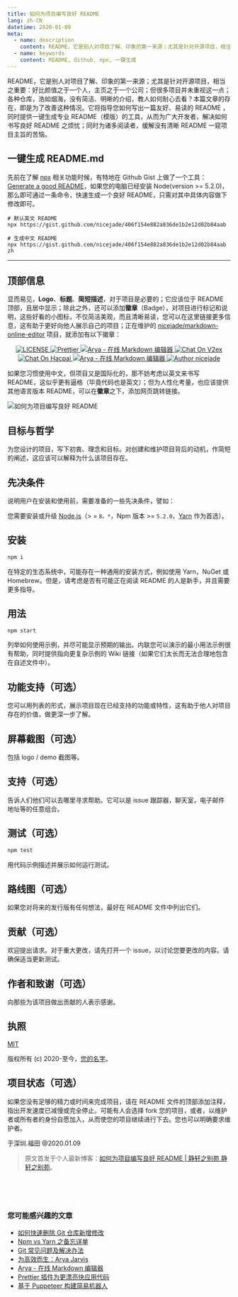 ```yaml
---
title: 如何为项目编写良好 README
lang: zh-CN
datetime: 2020-01-09
meta:
  - name: description
    content: README，它是别人对项目了解、印象的第一来源；尤其是针对开源项目，相当之重要：好比颜值之于一个人，主页之于一个公司；但很多项目并未重视这一点；各种仓库，浩如烟海，没有简洁、明晰的介绍，教人如何耐心去看？本篇文章的存在，即是为了改善这种情况。它将指导您如何写出一篇友好、易读的 README ，同时提供一键生成专业 README（模版）的工具，从而为广大开发者，解决如何书写良好 README 之烦忧；同时为诸多阅读者，缓解没有清晰 README 一窥项目主旨的苦恼。
  - name: keywords
    content: README, Github, npx, 一键生成
---
```


README，它是别人对项目了解、印象的第一来源；尤其是针对开源项目，相当之重要：好比颜值之于一个人，主页之于一个公司；但很多项目并未重视这一点；各种仓库，浩如烟海，没有简洁、明晰的介绍，教人如何耐心去看？本篇文章的存在，即是为了改善这种情况。它将指导您如何写出一篇友好、易读的 README ，同时提供一键生成专业 README（模版）的工具，从而为广大开发者，解决如何书写良好 README 之烦忧；同时为诸多阅读者，缓解没有清晰 README 一窥项目主旨的苦恼。

## 一键生成 README.md

先前在了解 [npx](https://www.jeffjade.com/2019/12/11/160-how-to-use-npm-npx-tutorial/) 相关功能时候，有特地在 Github Gist 上做了一个工具：[Generate a good README](https://gist.github.com/nicejade/406f154e882a836de1b2e12d02b84aab)，如果您的电脑已经安装 Node(version >= 5.2.0)，那么即可通过一条命令，快速生成一个良好 README，只需对其中具体内容做下修改即可。

```
# 默认英文 README
npx https://gist.github.com/nicejade/406f154e882a836de1b2e12d02b84aab

# 生成中文 README
npx https://gist.github.com/nicejade/406f154e882a836de1b2e12d02b84aab zh
```

---

## 顶部信息

显而易见，**Logo**、**标题**、**简短描述**，对于项目是必要的；它应该位于 README 顶部，且居中显示；除此之外，还可以添加**徽章**（Badge），对项目进行标记和说明，这些好看的小图标，不仅简洁美观，而且清晰易读，您可以在这里链接更多信息，这有助于更好向他人展示自己的项目；正在维护的 [nicejade/markdown-online-editor](https://github.com/nicejade/markdown-online-editor) 项目，就添加有以下徽章：

<div align="center">  
 <a href="https://github.com/nicejade/markdown-online-editor">  
 <img src="https://img.shields.io/github/license/nicejade/markdown-online-editor.svg" alt="LICENSE">  
 </a>  
 <a href="https://nicelinks.site/post/5c16083e819ae45de1453caa">  
 <img src="https://img.shields.io/badge/code_style-prettier-ff69b4.svg?style=flat" alt="Prettier">  
 </a>  
 <a href="https://www.jeffjade.com/2019/05/31/155-arya-markdown-online-editor/">  
 <img src="https://img.shields.io/badge/chat-on%20blog-brightgreen.svg" alt="Arya - 在线 Markdown 编辑器">  
 </a>  
 <a href="https://v2ex.com/t/623128">  
 <img src="https://img.shields.io/badge/Chat-on%20v2ex-brightgreen.svg" alt="Chat On V2ex">  
 </a>  
 <a href="https://hacpai.com/article/1558270349379">  
 <img src="https://img.shields.io/badge/Chat-on%20hacpai-brightgreen.svg" alt="Chat On Hacpai">  
 </a>  
 <a href="https://weibo.com/aryamarkdown">  
 <img src="https://img.shields.io/badge/WeiBo-aryamarkdown-red.svg?style=flat" alt="Arya - 在线 Markdown 编辑器">  
 </a>  
 <a href="https://aboutme.lovejade.cn/?utm_source=github.com">  
 <img src="https://img.shields.io/badge/Author-nicejade-%23a696c8.svg" alt="Author nicejade">  
 </a>  
</div>  
  
如果您习惯使用中文，但项目又是国际化的，那不妨考虑以英文来书写 README，这似乎更有逼格（毕竟代码也是英文）；但为人性化考量，也应该提供其他语言版本 README，可以在**徽章**之下，添加网页跳转链接。

![如何为项目编写良好 README](https://user-images.githubusercontent.com/15773463/72075141-20cc6600-332e-11ea-8829-b42cdf61d12b.png)

## 目标与哲学

为您设计的项目，写下初衷、理念和目标。对创建和维护项目背后的动机，作简短的阐述，这应该可以解释为什么该项目存在。

## 先决条件

说明用户在安装和使用前，需要准备的一些先决条件，譬如：

您需要安装或升级 [Node.js](https://nodejs.org/en/)（> = `8。*`，Npm 版本 >= `5.2.0`，[Yarn](https://www.jeffjade.com/2017/12/30/135-npm-vs-yarn-detial-memo/) 作为首选）。

## 安装

```bash
npm i
```

在特定的生态系统中，可能存在一种通用的安装方式，例如使用 Yarn，NuGet 或 Homebrew。但是，请考虑是否有可能正在阅读 README 的人是新手，并且需要更多指导。

## 用法

```bash
npm start
```

列举如何使用示例，并尽可能显示预期的输出。内联您可以演示的最小用法示例很有帮助，同时提供指向更复杂示例的 Wiki 链接（如果它们太长而无法合理地包含在自述文件中）。

## 功能支持（可选）

您可以用列表的形式，展示项目现在已经支持的功能或特性，这有助于他人对项目存在的价值，做更深一步了解。

## 屏幕截图（可选）

包括 logo / demo 截图等。

## 支持（可选）

告诉人们他们可以去哪里寻求帮助。它可以是 issue 跟踪器，聊天室，电子邮件地址等的任意组合。

## 测试（可选）

```bash
npm test
```

用代码示例描述并展示如何运行测试。

## 路线图（可选）

如果您对将来的发行版有任何想法，最好在 README 文件中列出它们。

## 贡献（可选）

欢迎提出请求。对于重大更改，请先打开一个 issue，以讨论您要更改的内容。请确保适当更新测试。

## 作者和致谢（可选）

向那些为该项目做出贡献的人表示感谢。

## 执照

[MIT](http://opensource.org/licenses/MIT)

版权所有 (c) 2020-至今，[您的名字](you-website-url)。

## 项目状态（可选）

如果您没有足够的精力或时间来完成项目，请在 README 文件的顶部添加注释，指出开发速度已减慢或完全停止。可能有人会选择 fork 您的项目，或者，以维护者或所有者的身份自愿加入，从而使您的项目继续进行下去。您也可以明确要求维护者。

于深圳.福田 @2020.01.09

> 原文首发于个人最新博客：[如何为项目编写良好 README | 静轩之别苑 静轩之别苑](https://quickapp.lovejade.cn/how-to-write-a-good-readme-for-your-project/)。

<ArticleList />
<br>
<br>
<br>
<Advertisement />

### 您可能感兴趣的文章

- [如何快速删除 Git 仓库新增修改](https://www.lovejade.cn/zh/article/how-to-quickly-delete-git-repository-new-changes.html)
- [Npm vs Yarn 之备忘详单](https://www.jeffjade.com/2017/12/30/135-npm-vs-yarn-detial-memo/)
- [Git 常见问题及解决办法](https://quickapp.lovejade.cn/git-common-problems-and-solutions/)
- [为高效而生：Arya Jarvis](https://www.jeffjade.com/2019/08/25/156-arya-jarvis-born-for-efficiency/)
- [Arya - 在线 Markdown 编辑器](https://www.jeffjade.com/2019/05/31/155-arya-markdown-online-editor/)
- [Prettier 插件为更漂亮快应用代码](https://www.jeffjade.com/2019/02/02/150-prettier-quickapp-plugin/)
- [基于 Puppeteer 构建简易机器人](https://www.jeffjade.com/2019/06/14/156-puppeteer-robot/)
